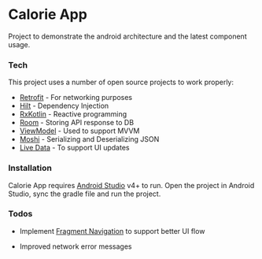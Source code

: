 # Calorie App

Project to demonstrate the android architecture and the latest component usage.

### Tech

This project uses a number of open source projects to work properly:

* [Retrofit] - For networking purposes
* [Hilt] - Dependency Injection
* [RxKotlin] - Reactive programming
* [Room] - Storing API response to DB
* [ViewModel] - Used to support MVVM
* [Moshi] - Serializing and Deserializing JSON
* [Live Data] - To support UI updates

### Installation

Calorie App requires [Android Studio](https://developer.android.com/studio/install) v4+ to run. Open
the project in Android Studio, sync the gradle file and run the project.

### Todos

- Implement [Fragment Navigation] to support better UI flow
- Improved network error messages

  [Retrofit]: <https://square.github.io/retrofit/>

  [Hilt]: <https://developer.android.com/training/dependency-injection/hilt-android>

  [RxKotlin]: <https://github.com/ReactiveX/RxKotlin>

  [Room]: <https://developer.android.com/topic/libraries/architecture/room>

  [ViewModel]: <https://developer.android.com/topic/libraries/architecture/viewmodel>

  [Moshi]: <https://github.com/square/moshi>

  [Fragment Navigation]: <https://developer.android.com/jetpack/androidx/releases/navigation>

  [Live Data]: <https://developer.android.com/topic/libraries/architecture/livedata>